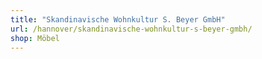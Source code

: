 ```yaml
---
title: "Skandinavische Wohnkultur S. Beyer GmbH"
url: /hannover/skandinavische-wohnkultur-s-beyer-gmbh/
shop: Möbel
---
```


